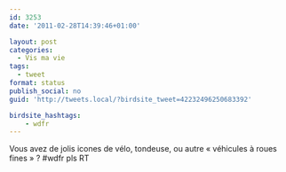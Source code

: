 ```yaml
---
id: 3253
date: '2011-02-28T14:39:46+01:00'

layout: post
categories:
  - Vis ma vie
tags:
  - tweet
format: status
publish_social: no
guid: 'http://tweets.local/?birdsite_tweet=42232496250683392'

birdsite_hashtags:
    - wdfr
---
```


Vous avez de jolis icones de vélo, tondeuse, ou autre « véhicules à roues fines » ? #wdfr pls RT